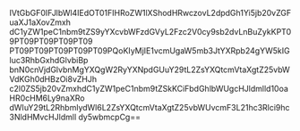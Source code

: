IVtGbGF0IFJlbWl4IEdOT01FIHRoZW1lXShodHRwczovL2dpdGh1Yi5jb20vZGFuaXJ1aXovZmxh
dC1yZW1peC1nbm9tZS9yYXcvbWFzdGVyL2Fzc2V0cy9sb2dvLnBuZykKPT09PT09PT09PT09PT09
PT09PT09PT09PT09PT09PQoKIyMjIE1vcmUgaW5mb3JtYXRpb24gYW5kIGluc3RhbGxhdGlvbiBp
bnN0cnVjdGlvbnMgYXQgW2RyYXNpdGUuY29tL2ZsYXQtcmVtaXgtZ25vbWVdKGh0dHBzOi8vZHJh
c2l0ZS5jb20vZmxhdC1yZW1peC1nbm9tZSkKCiFbdGhlbWUgcHJldmlld10oaHR0cHM6Ly9naXRo
dWIuY29tL2RhbmlydWl6L2ZsYXQtcmVtaXgtZ25vbWUvcmF3L21hc3Rlci9hc3NldHMvcHJldmll
dy5wbmcpCg==
